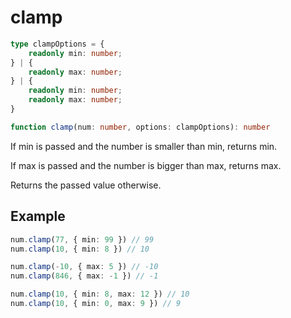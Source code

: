 # clamp

```ts
type clampOptions = {
    readonly min: number;
} | {
    readonly max: number;
} | {
    readonly min: number;
    readonly max: number;
}

function clamp(num: number, options: clampOptions): number
```

If min is passed and the number is smaller than min, returns min.

If max is passed and the number is bigger than max, returns max.

Returns the passed value otherwise.
    
## Example

```ts
num.clamp(77, { min: 99 }) // 99
num.clamp(10, { min: 8 }) // 10
```

```ts
num.clamp(-10, { max: 5 }) // -10
num.clamp(846, { max: -1 }) // -1
```

```ts
num.clamp(10, { min: 8, max: 12 }) // 10
num.clamp(10, { min: 0, max: 9 }) // 9
```
